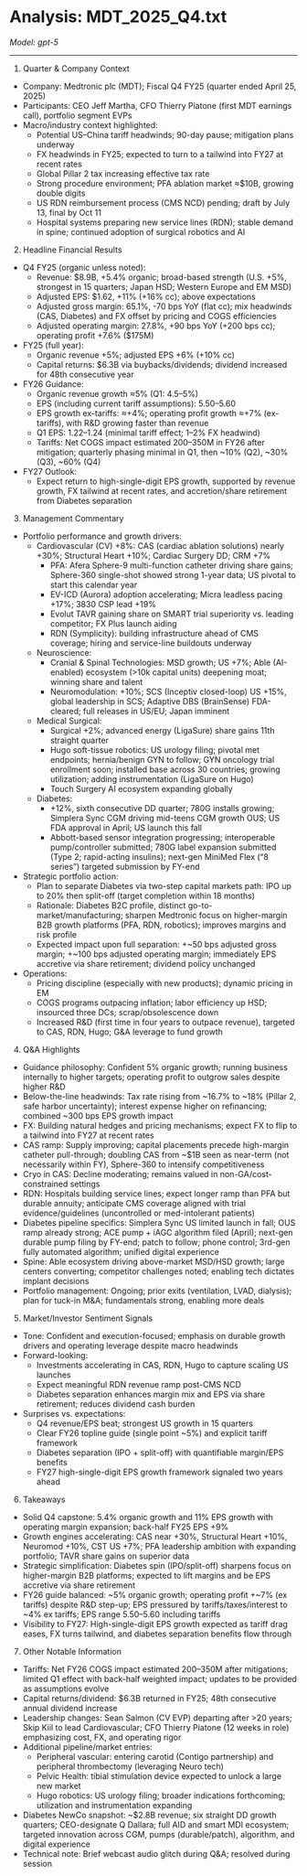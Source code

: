 # Analysis: MDT_2025_Q4.txt

*Model: gpt-5*

---

1) Quarter & Company Context
- Company: Medtronic plc (MDT); Fiscal Q4 FY25 (quarter ended April 25, 2025)
- Participants: CEO Jeff Martha, CFO Thierry Piatone (first MDT earnings call), portfolio segment EVPs
- Macro/industry context highlighted:
  - Potential US–China tariff headwinds; 90-day pause; mitigation plans underway
  - FX headwinds in FY25; expected to turn to a tailwind into FY27 at recent rates
  - Global Pillar 2 tax increasing effective tax rate
  - Strong procedure environment; PFA ablation market ≈$10B, growing double digits
  - US RDN reimbursement process (CMS NCD) pending; draft by July 13, final by Oct 11
  - Hospital systems preparing new service lines (RDN); stable demand in spine; continued adoption of surgical robotics and AI

2) Headline Financial Results
- Q4 FY25 (organic unless noted):
  - Revenue: $8.9B, +5.4% organic; broad-based strength (U.S. +5%, strongest in 15 quarters; Japan HSD; Western Europe and EM MSD)
  - Adjusted EPS: $1.62, +11% (+16% cc); above expectations
  - Adjusted gross margin: 65.1%, -70 bps YoY (flat cc); mix headwinds (CAS, Diabetes) and FX offset by pricing and COGS efficiencies
  - Adjusted operating margin: 27.8%, +90 bps YoY (+200 bps cc); operating profit +7.6% ($175M)
- FY25 (full year):
  - Organic revenue +5%; adjusted EPS +6% (+10% cc)
  - Capital returns: $6.3B via buybacks/dividends; dividend increased for 48th consecutive year
- FY26 Guidance:
  - Organic revenue growth ≈5% (Q1: 4.5–5%)
  - EPS (including current tariff assumptions): $5.50–$5.60
  - EPS growth ex-tariffs: ≈+4%; operating profit growth ≈+7% (ex-tariffs), with R&D growing faster than revenue
  - Q1 EPS: $1.22–$1.24 (minimal tariff effect; 1–2% FX headwind)
  - Tariffs: Net COGS impact estimated $200–$350M in FY26 after mitigation; quarterly phasing minimal in Q1, then ~10% (Q2), ~30% (Q3), ~60% (Q4)
- FY27 Outlook:
  - Expect return to high-single-digit EPS growth, supported by revenue growth, FX tailwind at recent rates, and accretion/share retirement from Diabetes separation

3) Management Commentary
- Portfolio performance and growth drivers:
  - Cardiovascular (CV) +8%: CAS (cardiac ablation solutions) nearly +30%; Structural Heart +10%; Cardiac Surgery DD; CRM +7%
    - PFA: Afera Sphere-9 multi-function catheter driving share gains; Sphere-360 single-shot showed strong 1-year data; US pivotal to start this calendar year
    - EV-ICD (Aurora) adoption accelerating; Micra leadless pacing +17%; 3830 CSP lead +19%
    - Evolut TAVR gaining share on SMART trial superiority vs. leading competitor; FX Plus launch aiding
    - RDN (Symplicity): building infrastructure ahead of CMS coverage; hiring and service-line buildouts underway
  - Neuroscience:
    - Cranial & Spinal Technologies: MSD growth; US +7%; Able (AI-enabled) ecosystem (>10k capital units) deepening moat; winning share and talent
    - Neuromodulation: +10%; SCS (Inceptiv closed-loop) US +15%, global leadership in SCS; Adaptive DBS (BrainSense) FDA-cleared; full releases in US/EU; Japan imminent
  - Medical Surgical:
    - Surgical +2%; advanced energy (LigaSure) share gains 11th straight quarter
    - Hugo soft-tissue robotics: US urology filing; pivotal met endpoints; hernia/benign GYN to follow; GYN oncology trial enrollment soon; installed base across 30 countries; growing utilization; adding instrumentation (LigaSure on Hugo)
    - Touch Surgery AI ecosystem expanding globally
  - Diabetes:
    - +12%, sixth consecutive DD quarter; 780G installs growing; Simplera Sync CGM driving mid-teens CGM growth OUS; US FDA approval in April; US launch this fall
    - Abbott-based sensor integration progressing; interoperable pump/controller submitted; 780G label expansion submitted (Type 2; rapid-acting insulins); next-gen MiniMed Flex (“8 series”) targeted submission by FY-end
- Strategic portfolio action:
  - Plan to separate Diabetes via two-step capital markets path: IPO up to 20% then split-off (target completion within 18 months)
  - Rationale: Diabetes B2C profile, distinct go-to-market/manufacturing; sharpen Medtronic focus on higher-margin B2B growth platforms (PFA, RDN, robotics); improves margins and risk profile
  - Expected impact upon full separation: +~50 bps adjusted gross margin; +~100 bps adjusted operating margin; immediately EPS accretive via share retirement; dividend policy unchanged
- Operations:
  - Pricing discipline (especially with new products); dynamic pricing in EM
  - COGS programs outpacing inflation; labor efficiency up HSD; insourced three DCs; scrap/obsolescence down
  - Increased R&D (first time in four years to outpace revenue), targeted to CAS, RDN, Hugo; G&A leverage to fund growth

4) Q&A Highlights
- Guidance philosophy: Confident 5% organic growth; running business internally to higher targets; operating profit to outgrow sales despite higher R&D
- Below-the-line headwinds: Tax rate rising from ~16.7% to ~18% (Pillar 2, safe harbor uncertainty); interest expense higher on refinancing; combined ~300 bps EPS growth impact
- FX: Building natural hedges and pricing mechanisms; expect FX to flip to a tailwind into FY27 at recent rates
- CAS ramp: Supply improving; capital placements precede high-margin catheter pull-through; doubling CAS from ~$1B seen as near-term (not necessarily within FY), Sphere-360 to intensify competitiveness
- Cryo in CAS: Decline moderating; remains valued in non-GA/cost-constrained settings
- RDN: Hospitals building service lines; expect longer ramp than PFA but durable annuity; anticipate CMS coverage aligned with trial evidence/guidelines (uncontrolled or med-intolerant patients)
- Diabetes pipeline specifics: Simplera Sync US limited launch in fall; OUS ramp already strong; ACE pump + iAGC algorithm filed (April); next-gen durable pump filing by FY-end; patch to follow; phone control; 3rd-gen fully automated algorithm; unified digital experience
- Spine: Able ecosystem driving above-market MSD/HSD growth; large centers converting; competitor challenges noted; enabling tech dictates implant decisions
- Portfolio management: Ongoing; prior exits (ventilation, LVAD, dialysis); plan for tuck-in M&A; fundamentals strong, enabling more deals

5) Market/Investor Sentiment Signals
- Tone: Confident and execution-focused; emphasis on durable growth drivers and operating leverage despite macro headwinds
- Forward-looking:
  - Investments accelerating in CAS, RDN, Hugo to capture scaling US launches
  - Expect meaningful RDN revenue ramp post-CMS NCD
  - Diabetes separation enhances margin mix and EPS via share retirement; reduces dividend cash burden
- Surprises vs. expectations:
  - Q4 revenue/EPS beat; strongest US growth in 15 quarters
  - Clear FY26 topline guide (single point ~5%) and explicit tariff framework
  - Diabetes separation (IPO + split-off) with quantifiable margin/EPS benefits
  - FY27 high-single-digit EPS growth framework signaled two years ahead

6) Takeaways
- Solid Q4 capstone: 5.4% organic growth and 11% EPS growth with operating margin expansion; back-half FY25 EPS +9%
- Growth engines accelerating: CAS near +30%, Structural Heart +10%, Neuromod +10%, CST US +7%; PFA leadership ambition with expanding portfolio; TAVR share gains on superior data
- Strategic simplification: Diabetes spin (IPO/split-off) sharpens focus on higher-margin B2B platforms; expected to lift margins and be EPS accretive via share retirement
- FY26 guide balanced: ~5% organic growth; operating profit +~7% (ex tariffs) despite R&D step-up; EPS pressured by tariffs/taxes/interest to ~4% ex tariffs; EPS range $5.50–$5.60 including tariffs
- Visibility to FY27: High-single-digit EPS growth expected as tariff drag eases, FX turns tailwind, and diabetes separation benefits flow through

7) Other Notable Information
- Tariffs: Net FY26 COGS impact estimated $200–$350M after mitigations; limited Q1 effect with back-half weighted impact; updates to be provided as assumptions evolve
- Capital returns/dividend: $6.3B returned in FY25; 48th consecutive annual dividend increase
- Leadership changes: Sean Salmon (CV EVP) departing after >20 years; Skip Kiil to lead Cardiovascular; CFO Thierry Piatone (12 weeks in role) emphasizing cost, FX, and operating rigor
- Additional pipeline/market entries:
  - Peripheral vascular: entering carotid (Contigo partnership) and peripheral thrombectomy (leveraging Neuro tech)
  - Pelvic Health: tibial stimulation device expected to unlock a large new market
  - Hugo robotics: US urology filing; broader indications forthcoming; utilization and instrumentation expanding
- Diabetes NewCo snapshot: ~$2.8B revenue; six straight DD growth quarters; CEO-designate Q Dallara; full AID and smart MDI ecosystem; targeted innovation across CGM, pumps (durable/patch), algorithm, and digital experience
- Technical note: Brief webcast audio glitch during Q&A; resolved during session